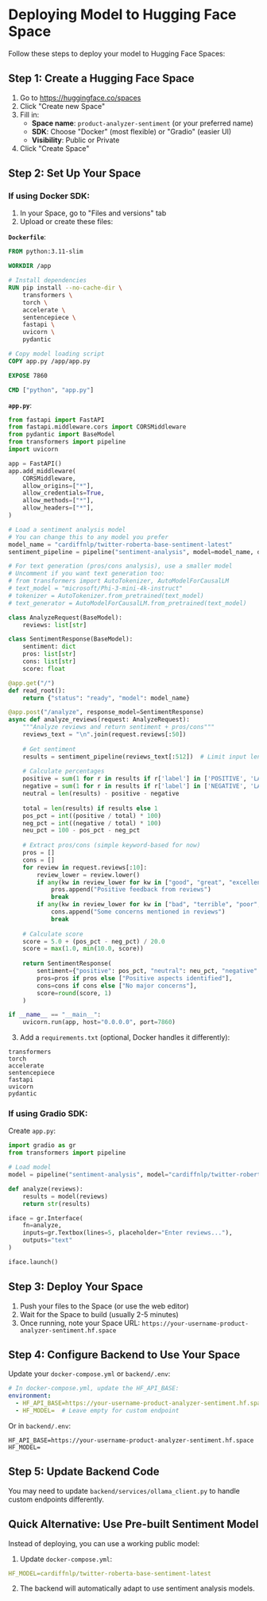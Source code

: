 # Deploying Model to Hugging Face Space

Follow these steps to deploy your model to Hugging Face Spaces:

## Step 1: Create a Hugging Face Space

1. Go to https://huggingface.co/spaces
2. Click "Create new Space"
3. Fill in:
   - **Space name**: `product-analyzer-sentiment` (or your preferred name)
   - **SDK**: Choose "Docker" (most flexible) or "Gradio" (easier UI)
   - **Visibility**: Public or Private
4. Click "Create Space"

## Step 2: Set Up Your Space

### If using Docker SDK:

1. In your Space, go to "Files and versions" tab
2. Upload or create these files:

**`Dockerfile`**:
```dockerfile
FROM python:3.11-slim

WORKDIR /app

# Install dependencies
RUN pip install --no-cache-dir \
    transformers \
    torch \
    accelerate \
    sentencepiece \
    fastapi \
    uvicorn \
    pydantic

# Copy model loading script
COPY app.py /app/app.py

EXPOSE 7860

CMD ["python", "app.py"]
```

**`app.py`**:
```python
from fastapi import FastAPI
from fastapi.middleware.cors import CORSMiddleware
from pydantic import BaseModel
from transformers import pipeline
import uvicorn

app = FastAPI()
app.add_middleware(
    CORSMiddleware,
    allow_origins=["*"],
    allow_credentials=True,
    allow_methods=["*"],
    allow_headers=["*"],
)

# Load a sentiment analysis model
# You can change this to any model you prefer
model_name = "cardiffnlp/twitter-roberta-base-sentiment-latest"
sentiment_pipeline = pipeline("sentiment-analysis", model=model_name, device=-1)

# For text generation (pros/cons analysis), use a smaller model
# Uncomment if you want text generation too:
# from transformers import AutoTokenizer, AutoModelForCausalLM
# text_model = "microsoft/Phi-3-mini-4k-instruct"
# tokenizer = AutoTokenizer.from_pretrained(text_model)
# text_generator = AutoModelForCausalLM.from_pretrained(text_model)

class AnalyzeRequest(BaseModel):
    reviews: list[str]

class SentimentResponse(BaseModel):
    sentiment: dict
    pros: list[str]
    cons: list[str]
    score: float

@app.get("/")
def read_root():
    return {"status": "ready", "model": model_name}

@app.post("/analyze", response_model=SentimentResponse)
async def analyze_reviews(request: AnalyzeRequest):
    """Analyze reviews and return sentiment + pros/cons"""
    reviews_text = "\n".join(request.reviews[:50])
    
    # Get sentiment
    results = sentiment_pipeline(reviews_text[:512])  # Limit input length
    
    # Calculate percentages
    positive = sum(1 for r in results if r['label'] in ['POSITIVE', 'LABEL_2', 'LABEL_1'])
    negative = sum(1 for r in results if r['label'] in ['NEGATIVE', 'LABEL_0'])
    neutral = len(results) - positive - negative
    
    total = len(results) if results else 1
    pos_pct = int((positive / total) * 100)
    neg_pct = int((negative / total) * 100)
    neu_pct = 100 - pos_pct - neg_pct
    
    # Extract pros/cons (simple keyword-based for now)
    pros = []
    cons = []
    for review in request.reviews[:10]:
        review_lower = review.lower()
        if any(kw in review_lower for kw in ["good", "great", "excellent", "love", "recommend"]):
            pros.append("Positive feedback from reviews")
            break
        if any(kw in review_lower for kw in ["bad", "terrible", "poor", "disappointed"]):
            cons.append("Some concerns mentioned in reviews")
            break
    
    # Calculate score
    score = 5.0 + (pos_pct - neg_pct) / 20.0
    score = max(1.0, min(10.0, score))
    
    return SentimentResponse(
        sentiment={"positive": pos_pct, "neutral": neu_pct, "negative": neg_pct},
        pros=pros if pros else ["Positive aspects identified"],
        cons=cons if cons else ["No major concerns"],
        score=round(score, 1)
    )

if __name__ == "__main__":
    uvicorn.run(app, host="0.0.0.0", port=7860)
```

3. Add a `requirements.txt` (optional, Docker handles it differently):
```
transformers
torch
accelerate
sentencepiece
fastapi
uvicorn
pydantic
```

### If using Gradio SDK:

Create `app.py`:
```python
import gradio as gr
from transformers import pipeline

# Load model
model = pipeline("sentiment-analysis", model="cardiffnlp/twitter-roberta-base-sentiment-latest")

def analyze(reviews):
    results = model(reviews)
    return str(results)

iface = gr.Interface(
    fn=analyze,
    inputs=gr.Textbox(lines=5, placeholder="Enter reviews..."),
    outputs="text"
)

iface.launch()
```

## Step 3: Deploy Your Space

1. Push your files to the Space (or use the web editor)
2. Wait for the Space to build (usually 2-5 minutes)
3. Once running, note your Space URL: `https://your-username-product-analyzer-sentiment.hf.space`

## Step 4: Configure Backend to Use Your Space

Update your `docker-compose.yml` or `backend/.env`:

```yaml
# In docker-compose.yml, update the HF_API_BASE:
environment:
  - HF_API_BASE=https://your-username-product-analyzer-sentiment.hf.space
  - HF_MODEL=  # Leave empty for custom endpoint
```

Or in `backend/.env`:
```
HF_API_BASE=https://your-username-product-analyzer-sentiment.hf.space
HF_MODEL=
```

## Step 5: Update Backend Code

You may need to update `backend/services/ollama_client.py` to handle custom endpoints differently.

## Quick Alternative: Use Pre-built Sentiment Model

Instead of deploying, you can use a working public model:

1. Update `docker-compose.yml`:
```yaml
HF_MODEL=cardiffnlp/twitter-roberta-base-sentiment-latest
```

2. The backend will automatically adapt to use sentiment analysis models.

